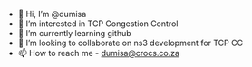 - 👋 Hi, I’m @dumisa
- 👀 I’m interested in TCP Congestion Control
- 🌱 I’m currently learning github
- 💞️ I’m looking to collaborate on ns3 development for TCP CC
- 📫 How to reach me - dumisa@crocs.co.za

<!---
dumisa/dumisa is a ✨ special ✨ repository because its `README.md` (this file) appears on your GitHub profile.
You can click the Preview link to take a look at your changes.
--->

